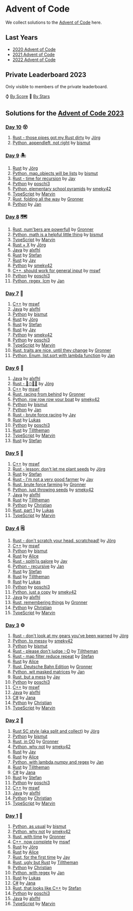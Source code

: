 # Advent of Code

We collect solutions to the [Advent of Code](https://adventofcode.com/) here.

## Last Years

- [2020 Advent of Code](2020.md)
- [2021 Advent of Code](2021.md)
- [2022 Advent of Code](2022.md)

## Private Leaderboard 2023

Only visible to members of the private leaderboard.

⌚ [By Score](https://adventofcode.com/2023/leaderboard/private/view/635843?order=local_score)
🌟 [By Stars](https://adventofcode.com/2023/leaderboard/private/view/635843?order=stars)

## Solutions for the [Advent of Code 2023](https://adventofcode.com/2023)

### [Day 10](https://adventofcode.com/2023/day/10) 😵

1. [Rust - those pipes got my Rust dirty](https://github.com/jgpr-code/aoc/blob/main/2023/rust/src/day10/mod.rs) by [Jörg]
1. [Python, appendleft, not right](https://github.com/bismuts-werkeleien/AoC_2023/blob/master/day10/day10.py) by [bismut]

### [Day 9](https://adventofcode.com/2023/day/9) 🏝

1. [Rust](https://github.com/jgpr-code/aoc/blob/main/2023/rust/src/day09/mod.rs) by [Jörg]
1. [Python, map_objects will be lists](https://github.com/bismuts-werkeleien/AoC_2023/blob/master/day09/day09.py) by [bismut]
1. [Rust - time for recursion](https://github.com/Scyak/aoc-2023/blob/main/src/day09/mod.rs) by [Jay]
1. [Python](https://github.com/poschi3/AdventOfCode2023/blob/main/day09/day09.py) by [poschi3]
1. [Python, elementary school pyramids](https://github.com/smeky42/adventOfCode2023/blob/main/day09/day09.py) by [smeky42]
1. [TypeScript](https://github.com/wrngwrld/advent-of-code/blob/master/aoc2023/src/day09/index.ts) by [Marvin]
1. [Rust, folding all the way](https://github.com/Gronner/aoc-2023/blob/main/src/day9/mod.rs) by [Gronner]
1. [Python](https://github.com/JanUrf/AoC_2023/blob/master/day9/Mirage.py) by [Jan]

### [Day 8](https://adventofcode.com/2023/day/8) 🗺️

1. [Rust, num'bers are powerfull](https://github.com/Gronner/aoc-2023/blob/main/src/day8/mod.rs) by [Gronner]
1. [Python, math is a helpful little thing](https://github.com/bismuts-werkeleien/AoC_2023/blob/master/day08/day08.py) by [bismut]
1. [TypeScript](https://github.com/wrngwrld/advent-of-code/blob/master/aoc2023/src/day08/index.ts) by [Marvin]
1. [Rust + X](https://github.com/jgpr-code/aoc/blob/main/2023/rust/src/day08/mod.rs) by [Jörg]
1. [Java](https://github.com/alxfhl/aoc2023/blob/main/src/main/java/aoc2023/Day08.java) by [alxfhl]
1. [Rust](https://github.com/stefan0815/aoc_2023/blob/master/src/day8/mod.rs) by [Stefan]
1. [Rust](https://github.com/Scyak/aoc-2023/blob/main/src/day08/mod.rs) by [Jay]
1. [Python](https://github.com/smeky42/adventOfCode2023/blob/main/day08/day08.py) by [smeky42]
1. [C++, should work for general input](https://github.com/Duthlet/Advent-of-Code-2023/blob/master/day_08/main.cpp) by [mswf]
1. [Python](https://github.com/poschi3/AdventOfCode2023/blob/main/day08/day08.py) by [poschi3]
1. [Python, regex, lcm](https://github.com/JanUrf/AoC_2023/blob/master/day8/Wasteland.py) by [Jan]

### [Day 7](https://adventofcode.com/2023/day/7) 🐪

1. [C++](https://github.com/Duthlet/Advent-of-Code-2023/blob/master/day_07/main.cpp) by [mswf]
1. [Java](https://github.com/alxfhl/aoc2023/blob/main/src/main/java/aoc2023/Day07.java) by [alxfhl]
1. [Python](https://github.com/bismuts-werkeleien/AoC_2023/blob/master/day07/day07.py) by [bismut]
1. [Rust](https://github.com/jgpr-code/aoc/blob/main/2023/rust/src/day07/mod.rs) by [Jörg]
1. [Rust](https://github.com/stefan0815/aoc_2023/blob/master/src/day7/mod.rs) by [Stefan]
1. [Rust](https://github.com/Scyak/aoc-2023/blob/main/src/day07/mod.rs) by [Jay]
1. [Python](https://github.com/smeky42/adventOfCode2023/blob/main/day07/day07.py) by [smeky42]
1. [Python](https://github.com/poschi3/AdventOfCode2023/blob/main/day07/day07.py) by [poschi3]
1. [TypeScript](https://github.com/wrngwrld/advent-of-code/blob/master/aoc2023/src/day07/index.ts) by [Marvin]
1. [Rust, traits are nice, until they change](https://github.com/Gronner/aoc-2023/blob/main/src/day7/mod.rs) by [Gronner]
1. [Python, Enum, list.sort with lambda function](https://github.com/JanUrf/AoC_2023/blob/master/day7/CamelCards.py) by [Jan]

### [Day 6](https://adventofcode.com/2023/day/6) 🏁

1. [Java](https://github.com/alxfhl/aoc2023/blob/main/src/main/java/aoc2023/Day06.java) by [alxfhl]
1. [Rust - 🔢⏱🚤🏁](https://github.com/jgpr-code/aoc/blob/main/2023/rust/src/day06/mod.rs) by [Jörg]
1. [C++](https://github.com/Duthlet/Advent-of-Code-2023/blob/master/day_06/main.cpp) by [mswf]
1. [Rust, racing from behind](https://github.com/Gronner/aoc-2023/blob/main/src/day6/mod.rs) by [Gronner]
1. [Python, row row row your boat](https://github.com/smeky42/adventOfCode2023/blob/main/day06/day06.py) by [smeky42]
1. [Python](https://github.com/bismuts-werkeleien/AoC_2023/blob/master/day06/day06.py) by [bismut]
1. [Python](https://github.com/JanUrf/AoC_2023/blob/master/day6/boatrace.py) by [Jan]
1. [Rust - brute force racing](https://github.com/Scyak/aoc-2023/blob/main/src/day06/mod.rs) by [Jay]
1. [Rust](https://code.methodpark.de/lsbn/aoc23/-/blob/master/day6.rs) by [Lukas]
1. [Python](https://github.com/poschi3/AdventOfCode2023/blob/main/day06/day06.py) by [poschi3]
1. [Rust](https://github.com/Tilltheman/AoC23/blob/main/src/six/mod.rs) by [Tilltheman]
1. [TypeScript](https://github.com/wrngwrld/advent-of-code/blob/master/aoc2023/src/day06/index.ts) by [Marvin]
1. [Rust](https://github.com/stefan0815/aoc_2023/blob/master/src/day6/mod.rs) by [Stefan]

### [Day 5](https://adventofcode.com/2023/day/5) 🌻

1. [C++](https://github.com/Duthlet/Advent-of-Code-2023/blob/master/day_05/main.cpp) by [mswf]
1. [Rust - lesson: don't let me plant seeds](https://github.com/jgpr-code/aoc/blob/main/2023/rust/src/day05/mod.rs) by [Jörg]
1. [Rust](https://github.com/stefan0815/aoc_2023/blob/master/src/day5/mod.rs) by [Stefan]
1. [Rust - I'm not a very good farmer](https://github.com/Scyak/aoc-2023/blob/main/src/day05/mod.rs) by [Jay]
1. [Rust, brute force farming](https://github.com/Gronner/aoc-2023/blob/main/src/day5/mod.rs) by [Gronner]
1. [Python, just throwing seeds](https://github.com/smeky42/adventOfCode2023/blob/main/day05/day05.py) by [smeky42]
1. [Java](https://github.com/alxfhl/aoc2023/blob/main/src/main/java/aoc2023/Day05.java) by [alxfhl]
1. [Rust](https://github.com/Tilltheman/AoC23/blob/main/src/five/mod.rs) by [Tilltheman]
1. [Python](https://github.com/HoffmannChristian/adventofcode/blob/main/2023/advent_of_code_2023.ipynb) by [Christian]
1. [Rust, part 1](https://code.methodpark.de/lsbn/aoc23/-/blob/master/day5.rs) by [Lukas]
1. [TypeScript](https://github.com/wrngwrld/advent-of-code/blob/master/aoc2023/src/day05/index.ts) by [Marvin]

### [Day 4](https://adventofcode.com/2023/day/4) 🗒

1. [Rust - don't scratch your head, scratchpad!](https://github.com/jgpr-code/aoc/blob/main/2023/rust/src/day04/mod.rs) by [Jörg]
1. [C++](https://github.com/Duthlet/Advent-of-Code-2023/blob/master/day_04/main.cpp) by [mswf]
1. [Python](https://github.com/bismuts-werkeleien/AoC_2023/blob/master/day04/day04.py) by [bismut]
1. [Rust](https://github.com/MP-StefanKraus/aoc-2023/blob/main/src/04/main.rs) by [Alice]
1. [Rust - split()s galore](https://github.com/Scyak/aoc-2023/blob/main/src/day04/mod.rs) by [Jay]
1. [Python - recursive](https://github.com/JanUrf/AoC_2023/blob/master/day4/scartchcards.py) by [Jan]
1. [Rust](https://github.com/stefan0815/aoc_2023/blob/master/src/day4/mod.rs) by [Stefan]
1. [Rust](https://github.com/Tilltheman/AoC23/blob/main/src/four/mod.rs) by [Tilltheman]
1. [Rust](https://code.methodpark.de/lsbn/aoc23/-/blob/master/day4.rs) by [Lukas]
1. [Python](https://github.com/poschi3/AdventOfCode2023/blob/main/day04/day04.py) by [poschi3]
1. [Python, just a copy](https://github.com/smeky42/adventOfCode2023/blob/main/day04/day04.py) by [smeky42]
1. [Java](https://github.com/alxfhl/aoc2023/blob/main/src/main/java/aoc2023/Day04.java) by [alxfhl]
1. [Rust, remembering things](https://github.com/Gronner/aoc-2023/blob/main/src/day4/mod.rs) by [Gronner]
1. [Python](https://github.com/HoffmannChristian/adventofcode/blob/main/2023/advent_of_code_2023.ipynb) by [Christian]
1. [TypeScript](https://github.com/wrngwrld/advent-of-code/blob/master/aoc2023/src/day04/index.ts) by [Marvin]

### [Day 3](https://adventofcode.com/2023/day/3) ⚙

1. [Rust - don't look at my gears you've been warned](https://github.com/jgpr-code/aoc/blob/main/2023/rust/src/day03/mod.rs) by [Jörg]
1. [Python, to messy](https://github.com/smeky42/adventOfCode2023/blob/main/day03/day03.py) by [smeky42]
1. [Python](https://github.com/bismuts-werkeleien/AoC_2023/blob/master/day03/day03.py) by [bismut]
1. [Rust - please don't judge :-D](https://github.com/Tilltheman/AoC23/blob/main/src/three/mod.rs) by [Tilltheman]
1. [Rust - map filter reduce repeat](https://github.com/stefan0815/aoc_2023/blob/master/src/day3/mod.rs) by [Stefan]
1. [Rust](https://github.com/MP-StefanKraus/aoc-2023/blob/main/src/03/main.rs) by [Alice]
1. [Rust, Deutsche Bahn Edition](https://github.com/Gronner/aoc-2023/blob/main/src/day3/mod.rs) by [Gronner]
1. [Python, wit masked matrices](https://github.com/JanUrf/AoC_2023/blob/master/day3/GearRatios.py) by [Jan]
1. [Rust, but a mess](https://github.com/Scyak/aoc-2023/blob/main/src/day03/mod.rs) by [Jay]
1. [Python](https://github.com/poschi3/AdventOfCode2023/blob/main/day03/day03.py) by [poschi3]
1. [C++](https://github.com/Duthlet/Advent-of-Code-2023/blob/master/day_03/main.cpp) by [mswf]
1. [Java](https://github.com/alxfhl/aoc2023/blob/main/src/main/java/aoc2023/Day03.java) by [alxfhl]
1. [C#](https://github.com/jana-tuerlich/AoC23/blob/main/AdventOfCode%203/Program.cs) by [Jana]
1. [Python](https://github.com/HoffmannChristian/adventofcode/blob/main/2023/advent_of_code_2023.ipynb) by [Christian]
1. [TypeScript](https://github.com/wrngwrld/advent-of-code/blob/master/aoc2023/src/day03/index.ts) by [Marvin]

### [Day 2](https://adventofcode.com/2023/day/2) 🧊

1. [Rust SC style (aka split and collect)](https://github.com/jgpr-code/aoc/blob/main/2023/rust/src/day02/mod.rs) by [Jörg]
1. [Python](https://github.com/bismuts-werkeleien/AoC_2023/blob/master/day02/day02.py) by [bismut]
1. [Rust, in OO](https://github.com/Gronner/aoc-2023/blob/main/src/day2/mod.rs) by [Gronner]
1. [Python, why not](https://github.com/smeky42/adventOfCode2023/blob/main/day02/day02.py) by [smeky42]
1. [Rust](https://github.com/Scyak/aoc-2023/blob/main/src/day02/mod.rs) by [Jay]
1. [Rust](https://github.com/MP-StefanKraus/aoc-2023/blob/main/src/02/main.rs) by [Alice]
1. [Python, with lambda,numpy and regex](https://github.com/JanUrf/AoC_2023/blob/master/day2/CubeConundrum.py) by [Jan]
1. [Rust](https://github.com/Tilltheman/AoC23/blob/main/src/two/mod.rs) by [Tilltheman]
1. [C#](https://github.com/jana-tuerlich/AoC23/blob/main/AdventOfCode%202/Program.cs) by [Jana]
1. [Rust](https://github.com/stefan0815/aoc_2023/blob/master/src/day2/mod.rs) by [Stefan]
1. [Python](https://github.com/poschi3/AdventOfCode2023/blob/main/day02/day02.py) by [poschi3]
1. [C++](https://github.com/Duthlet/Advent-of-Code-2023/blob/master/day_02/main.cpp) by [mswf]
1. [Java](https://github.com/alxfhl/aoc2023/blob/main/src/main/java/aoc2023/Day02.java) by [alxfhl]
1. [Python](https://github.com/HoffmannChristian/adventofcode/blob/main/2023/advent_of_code_2023.ipynb) by [Christian]
1. [TypeScript](https://github.com/wrngwrld/advent-of-code/blob/master/aoc2023/src/day02/index.ts) by [Marvin]

### [Day 1](https://adventofcode.com/2023/day/1) 🧝

1. [Python, as usual](https://github.com/bismuts-werkeleien/AoC_2023/blob/master/day01/day01.py) by [bismut]
1. [Python, why not](https://github.com/smeky42/adventOfCode2023/blob/main/day01/day01.py) by [smeky42]
1. [Rust, with time](https://github.com/Gronner/aoc-2023/blob/main/src/day1/mod.rs) by [Gronner]
1. [C++, now complete](https://github.com/Duthlet/Advent-of-Code-2023/blob/master/day_01/main.cpp) by [mswf]
1. [Rust](https://github.com/jgpr-code/aoc/blob/main/2023/rust/src/day01/mod.rs) by [Jörg]
1. [Rust](https://github.com/MP-StefanKraus/aoc-2023/blob/main/src/01/main.rs) by [Alice]
1. [Rust, for the first time](https://github.com/Scyak/aoc-2023/blob/main/src/day01/mod.rs) by [Jay]
1. [Rust, ugly but Rust](https://github.com/Tilltheman/AoC23/blob/main/src/one/mod.rs) by [Tilltheman]
1. [Python](https://github.com/HoffmannChristian/adventofcode/blob/main/2023/advent_of_code_2023.ipynb) by [Christian]
1. [Python, with regex](https://github.com/JanUrf/AoC_2023/blob/master/day1/trebuchet.py) by [Jan]
1. [Rust](https://code.methodpark.de/lsbn/aoc23/-/blob/master/day1.rs) by [Lukas]
1. [C#](https://github.com/jana-tuerlich/AoC23/blob/main/AdventOfCode%201/Program.cs) by [Jana]
1. [Rust, that looks like C++](https://github.com/stefan0815/aoc_2023/blob/master/src/day1/mod.rs) by [Stefan]
1. [Python](https://github.com/poschi3/AdventOfCode2023/blob/main/day01/day01.py) by [poschi3]
1. [Java](https://github.com/alxfhl/aoc2023/blob/main/src/main/java/aoc2023/Day01.java) by [alxfhl]
1. [TypeScript](https://github.com/wrngwrld/advent-of-code/blob/master/aoc2023/src/day01/index.ts) by [Marvin]

[Alice]: https://github.com/MP-StefanKraus
[alxfhl]: https://github.com/alxfhl
[bismut]: https://github.com/bismuts-werkeleien
[Christian]: https://github.com/HoffmannChristian
[Gronner]: https://github.com/Gronner
[Jan]: https://github.com/JanUrf
[Jay]: https://github.com/Scyak
[Jörg]: https://github.com/jgpr-code/
[mswf]: https://github.com/Duthlet/Advent-of-Code-2023
[poschi3]: https://github.com/poschi3/AdventOfCode2023
[smeky42]: https://github.com/smeky42/
[Tilltheman]: https://github.com/Tilltheman
[Lukas]: https://github.com/k00mi
[Jana]: https://github.com/jana-tuerlich
[Stefan]: https://github.com/stefan0815
[Marvin]: https://github.com/wrngwrld/
